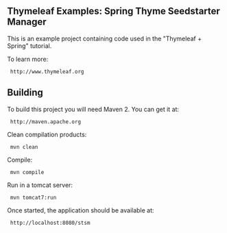 
Thymeleaf Examples: Spring Thyme Seedstarter Manager
----------------------------------------------------
 
 This is an example project containing code used in the "Thymeleaf + Spring" tutorial.
 
 To learn more:
 
     http://www.thymeleaf.org

     
Building
--------
 
 To build this project you will need Maven 2. You can get it at:
 
     http://maven.apache.org

 Clean compilation products:
 
     mvn clean
     
 Compile:
 
     mvn compile
     
 Run in a tomcat server:
 
     mvn tomcat7:run

 Once started, the application should be available at:
 
     http://localhost:8080/stsm


 
